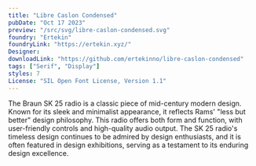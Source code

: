 ```yaml
---
title: "Libre Caslon Condensed"
pubDate: "Oct 17 2023"
preview: "/src/svg/libre-caslon-condensed.svg"
foundry: "Ertekin"
foundryLink: "https://ertekin.xyz/"
Designer:
downloadLink: "https://github.com/ertekinno/libre-caslon-condensed"
tags: ["Serif", "Display"]
styles: 7
License: "SIL Open Font License, Version 1.1"
---
```


The Braun SK 25 radio is a classic piece of mid-century modern design. Known for its sleek and minimalist appearance, it reflects Rams' "less but better" design philosophy. This radio offers both form and function, with user-friendly controls and high-quality audio output. The SK 25 radio's timeless design continues to be admired by design enthusiasts, and it is often featured in design exhibitions, serving as a testament to its enduring design excellence.
